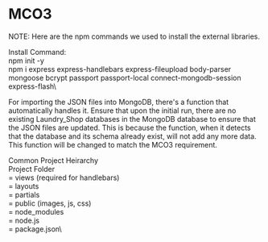 # MCO3
NOTE: Here are the npm commands we used to install the external libraries.

Install Command:\
npm init -y\
npm i express express-handlebars express-fileupload body-parser mongoose bcrypt passport passport-local connect-mongodb-session express-flash\

For importing the JSON files into MongoDB, there's a function that automatically handles it. Ensure that upon the initial run, there are no existing Laundry_Shop databases in the MongoDB database to ensure that the JSON files are updated. 
This is because the function, when it detects that the database and its schema already exist, will not add any more data. This function will be changed to match the MCO3 requirement.

Common Project Heirarchy\
  Project Folder\
    = views (required for handlebars)\
        = layouts\
        = partials\
    = public (images, js, css)\
    = node_modules\
    = node.js\
    = package.json\
